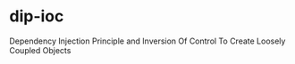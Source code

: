# dip-ioc
Dependency Injection Principle and Inversion Of Control To Create Loosely Coupled Objects
